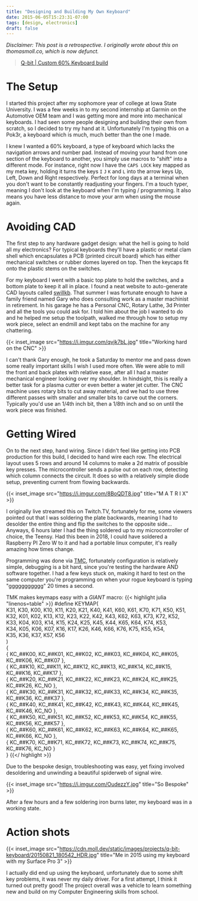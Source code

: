 ```yaml
---
title: "Designing and Building My Own Keyboard"
date: 2015-06-05T15:23:31-07:00
tags: [design, electronics]
draft: false
---
```


_Disclaimer: This post is a retrospective. I originally wrote about this on thomasmoll.co, which is now defunct._

<blockquote class="imgur-embed-pub" lang="en" data-id="a/t4DKl"><a href="//imgur.com/a/t4DKl">Q-bit | Custom 60% Keyboard build</a></blockquote><script async src="//s.imgur.com/min/embed.js" charset="utf-8"></script>

# The Setup
<span class="drop-caps">I</span> started this project after my sophomore year of college at Iowa State University. I was a few weeks in to my second internship at Garmin on the Automotive OEM team and I was getting more and more into mechanical keyboards. I had seen some people designing and building their own from scratch, so I decided to try my hand at it. Unfortunately I'm typing this on a Pok3r, a keyboard which is much, much better than the one I made. 

I knew I wanted a 60% keyboard, a type of keyboard which lacks the navigation arrows and number pad. Instead of moving your hand from one section of the keyboard to another, you simply use macros to "shift" into a different mode. For instance, right now I have the `CAPS LOCK` key mapped as my meta key, holding it turns the keys `I` `J` `K` and `L` into the arrow keys Up, Left, Down and Right respectively. Perfect for long days at a terminal when you don't want to be constantly readjusting your fingers. I'm a touch typer, meaning I don't look at the keyboard when I'm typing / programming. It also means you have less distance to move your arm when using the mouse again. 

# Avoiding CAD
The first step to any hardware gadget design: what the hell is going to hold all my electronics? For typical keyboards they'll have a plastic or metal clam shell which encapsulates a PCB (printed circuit board) which has either mechanical switches or rubber domes layered on top. Then the keycaps fit onto the plastic stems on the switches. 

For my keyboard I went with a basic top plate to hold the switches, and a bottom plate to keep it all in place. I found a neat website to auto-generate CAD layouts called [swillkb](http://builder.swillkb.com/). That summer I was fortunate enough to have a family friend named Gary who does consulting work as a master machinist in retirement. In his garage he has a Personal CNC, Rotary Lathe, 3d Printer and all the tools you could ask for. I told him about the job I wanted to do and he helped me setup the toolpath, walked me through how to setup my work piece, select an endmill and kept tabs on the machine for any chattering.

{{< inset_image src="https://i.imgur.com/qvjk7bL.jpg" title="Working hard on the CNC" >}}

I can't thank Gary enough, he took a Saturday to mentor me and pass down some really important skills I wish I used more often. We were able to mill the front and back plates with relative ease, after all I had a master mechanical engineer looking over my shoulder. In hindsight, this is really a better task for a plasma cutter or even better a water jet cutter. The CNC machine uses rotary bits to cut away material, and we had to use three different passes with smaller and smaller bits to carve out the corners. Typically you'd use an 1/4th inch bit, then a 1/8th inch and so on until the work piece was finished.

# Getting Wired

On to the next step, hand wiring. Since I didn't feel like getting into PCB production for this build, I decided to hand wire each row. The electrical layout uses 5 rows and around 14 columns to make a 2d matrix of possible key presses. The microcontroller sends a pulse out on each row, detecting which column connects the circuit. It does so with a relatively simple diode setup, preventing current from flowing backwards. 

{{< inset_image src="https://i.imgur.com/8BoQDT8.jpg" title="M A T R I X" >}}

I originally live streamed this on Twitch.TV, fortunately for me, some viewers pointed out that I was soldering the plate backwards, meaning I had to desolder the entire thing and flip the switches to the opposite side... Anyways, 6 hours later I had the thing soldered up to my microcontroller of choice, the Teensy. Had this been in 2018, I could have soldered a Raspberry PI Zero W to it and had a portable linux computer, it's really amazing how times change. 

Programming was done via [TMC](https://github.com/tmk/tmk_keyboard/), fortunately configuration is relatively simple, debugging is a bit hard, since you're testing the hardware AND software together. I had a few keys stuck on, making it hard to test on the same computer you're programming on when your rogue keyboard is typing "ggggggggggg" 20 times a second. 

TMK makes keymaps easy with a _GIANT_ macro:
{{< highlight julia "linenos=table" >}}
#define KEYMAP( \
    K31, K30, K00, K10, K11, K20, K21, K40, K41, K60, K61, K70, K71, K50, K51, \
    K32, K01, K02, K13, K12, K23, K22, K42, K43, K62, K63, K73, K72, K52, \
    K33, K04, K03, K14, K15, K24, K25, K45, K44, K65, K64, K74, K53, \
    K34, K05, K06, K07, K16, K17, K26, K46, K66, K76, K75, K55, K54, \
         K35, K36,           K37,                K57, K56 \
) \
{ \
    { KC_##K00, KC_##K01, KC_##K02, KC_##K03, KC_##K04, KC_##K05, KC_##K06, KC_##K07 }, \
    { KC_##K10, KC_##K11, KC_##K12, KC_##K13, KC_##K14, KC_##K15, KC_##K16, KC_##K17 }, \
    { KC_##K20, KC_##K21, KC_##K22, KC_##K23, KC_##K24, KC_##K25, KC_##K26, KC_NO    }, \
    { KC_##K30, KC_##K31, KC_##K32, KC_##K33, KC_##K34, KC_##K35, KC_##K36, KC_##K37 }, \
    { KC_##K40, KC_##K41, KC_##K42, KC_##K43, KC_##K44, KC_##K45, KC_##K46, KC_NO    }, \
    { KC_##K50, KC_##K51, KC_##K52, KC_##K53, KC_##K54, KC_##K55, KC_##K56, KC_##K57 }, \
    { KC_##K60, KC_##K61, KC_##K62, KC_##K63, KC_##K64, KC_##K65, KC_##K66, KC_NO    }, \
    { KC_##K70, KC_##K71, KC_##K72, KC_##K73, KC_##K74, KC_##K75, KC_##K76, KC_NO    } \
}
{{</ highlight >}}


Due to the bespoke design, troubleshooting was easy, yet fixing involved desoldering and unwinding a beautiful spiderweb of signal wire.

{{< inset_image src="https://i.imgur.com/OudezzY.jpg" title="So Bespoke" >}}

After a few hours and a few soldering iron burns later, my keyboard was in a working state.


# Action shots

{{< inset_image src="https://cdn.moll.dev/static/images/projects/q-bit-keyboard/20150821_180542_HDR.jpg" title="Me in 2015 using my keyboard with my Surface Pro 3" >}}

I actually did end up using the keyboard, unfortunately due to some shift key problems, it was never my daily driver. For a first attempt, I think it turned out pretty good! The project overall was a vehicle to learn something new and build on my Computer Engineering skills from school.

